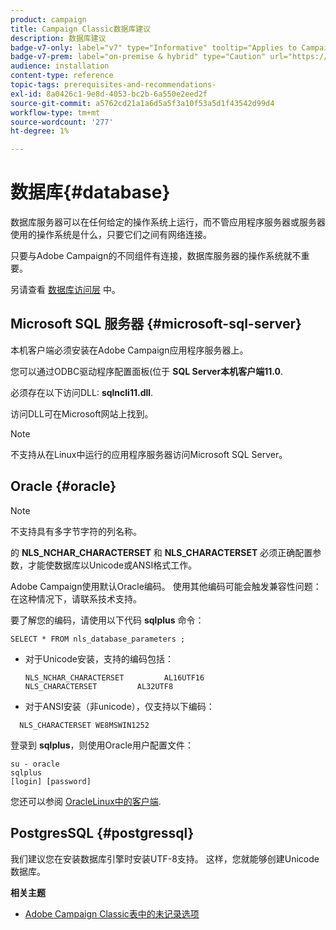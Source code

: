 ```yaml
---
product: campaign
title: Campaign Classic数据库建议
description: 数据库建议
badge-v7-only: label="v7" type="Informative" tooltip="Applies to Campaign Classic v7 only"
badge-v7-prem: label="on-premise & hybrid" type="Caution" url="https://experienceleague.adobe.com/docs/campaign-classic/using/installing-campaign-classic/architecture-and-hosting-models/hosting-models-lp/hosting-models.html?lang=en" tooltip="Applies to on-premise and hybrid deployments only"
audience: installation
content-type: reference
topic-tags: prerequisites-and-recommendations-
exl-id: 8a0426c1-9e8d-4053-bc2b-6a550e2eed2f
source-git-commit: a5762cd21a1a6d5a5f3a10f53a5d1f43542d99d4
workflow-type: tm+mt
source-wordcount: '277'
ht-degree: 1%

---
```


# 数据库{#database}



数据库服务器可以在任何给定的操作系统上运行，而不管应用程序服务器或服务器使用的操作系统是什么，只要它们之间有网络连接。

只要与Adobe Campaign的不同组件有连接，数据库服务器的操作系统就不重要。

另请查看 [数据库访问层](../../installation/using/prerequisites-of-campaign-installation-in-linux.md#database-access-layers) 中。

## Microsoft SQL 服务器 {#microsoft-sql-server}

本机客户端必须安装在Adobe Campaign应用程序服务器上。

您可以通过ODBC驱动程序配置面板(位于 **SQL Server本机客户端11.0**.

必须存在以下访问DLL: **sqlncli11.dll**.

访问DLL可在Microsoft网站上找到。

>[!NOTE]
>
>不支持从在Linux中运行的应用程序服务器访问Microsoft SQL Server。

## Oracle {#oracle}

>[!NOTE]
>
>不支持具有多字节字符的列名称。

的 **NLS_NCHAR_CHARACTERSET** 和 **NLS_CHARACTERSET** 必须正确配置参数，才能使数据库以Unicode或ANSI格式工作。

Adobe Campaign使用默认Oracle编码。 使用其他编码可能会触发兼容性问题：在这种情况下，请联系技术支持。

要了解您的编码，请使用以下代码 **sqlplus** 命令：

```
SELECT * FROM nls_database_parameters ;
```

* 对于Unicode安装，支持的编码包括：

   ```
   NLS_NCHAR_CHARACTERSET         AL16UTF16
   NLS_CHARACTERSET         AL32UTF8
   ```

* 对于ANSI安装（非unicode），仅支持以下编码：

```
  NLS_CHARACTERSET WE8MSWIN1252
```

登录到 **sqlplus**，则使用Oracle用户配置文件：

```
su - oracle 
sqlplus 
[login] [password]
```

您还可以参阅 [OracleLinux中的客户端](../../installation/using/installing-packages-with-linux.md#oracle-client-in-linux).

## PostgresSQL {#postgressql}

我们建议您在安装数据库引擎时安装UTF-8支持。 这样，您就能够创建Unicode数据库。

**相关主题**

* [Adobe Campaign Classic表中的未记录选项](https://helpx.adobe.com/campaign/kb/unlogged-tables-classic.html)
